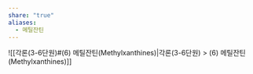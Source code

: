 ```yaml
---
share: "true"
aliases:
  - 메틸잔틴
---
```


![[각론(3-6단원)#(6) 메틸잔틴(Methylxanthines)|각론(3-6단원) > (6) 메틸잔틴(Methylxanthines)]]
